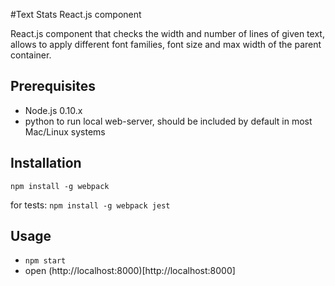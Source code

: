 #Text Stats React.js component

React.js component that checks the width and number of lines of given text, allows to apply different font families, font size and max width of the parent container.

## Prerequisites

* Node.js 0.10.x
* python to run local web-server, should be included by default in most Mac/Linux systems

## Installation
`npm install -g webpack`

for tests: `npm install -g webpack jest`

## Usage

* `npm start`
* open (http://localhost:8000)[http://localhost:8000]
